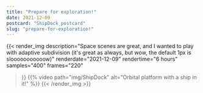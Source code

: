 ```yaml
---
title: "Prepare for exploration!"
date: 2021-12-09
postcard: "ShipDock_postcard"
slug: "prepare-for-exploration!"
---
```


{{< render_img
  description="Space scenes are great, and I wanted to play with adaptive subdivision (it's great as always, but wow, the default 1px is slooooooooooow)"
  renderdate="2021-12-09"
  rendertime="6 hours"
  samples="400"
  frames="220"
  >}}
{{% video path="img/ShipDock" alt="Orbital platform with a ship in it!" %}}
{{< /render_img >}}

